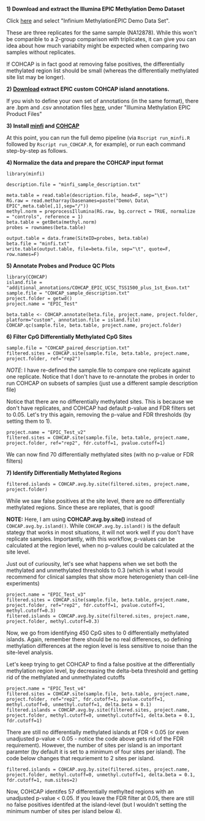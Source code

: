 **1) Download and extract the Illumina EPIC Methylation Demo Dataset**

Click [here](http://support.illumina.com/array/array_kits/infinium-methylationepic-beadchip-kit/downloads.html) and select "Infinium MethylationEPIC Demo Data Set".

These are three replicates for the same sample (NA12878).   While this won't be comparible to a 2-group comparison with triplicates, it can give you can idea about how much variabilty might be expected when comparing two samples without replicates.

If COHCAP is in fact good at removing false positives, the differentially methylated region list should be small (whereas the differentially methylated site list may be longer).

**2) [Download](https://sourceforge.net/projects/cohcap/files/additional_Bioconductor_annotations.zip/download) extract EPIC custom COHCAP island annotations.**

If you wish to define your own set of annotations (in the same format), there are .bpm and .csv annotation files [here](http://support.illumina.com/array/array_kits/infinium-methylationepic-beadchip-kit/downloads.html), under "Illumina Methylation EPIC Product Files"

**3) Install [minfi](http://bioconductor.org/packages/release/bioc/html/minfi.html) and [COHCAP](https://www.bioconductor.org/packages/devel/bioc/html/COHCAP.html)**

At this point, you can run the full demo pipeline (via `Rscript run_minfi.R` followed by `Rscript run_COHCAP.R`, for example), or run each command step-by-step as follows.

**4) Normalize the data and prepare the COHCAP input format**

```
library(minfi)

description.file = "minfi_sample_description.txt"

meta.table = read.table(description.file, head=F, sep="\t")
RG.raw = read.metharray(basenames=paste("Demo\ Data\ EPIC",meta.table[,1],sep="/"))
methyl.norm = preprocessIllumina(RG.raw, bg.correct = TRUE, normalize = "controls", reference = 1)
beta.table = getBeta(methyl.norm)
probes = rownames(beta.table)

output.table = data.frame(SiteID=probes, beta.table)
beta.file = "minfi.txt"
write.table(output.table, file=beta.file, sep="\t", quote=F, row.names=F)
```

**5) Annotate Probes and Produce QC Plots**

```
library(COHCAP)
island.file = "additional_annotations/COHCAP_EPIC_UCSC_TSS1500_plus_1st_Exon.txt"
sample.file = "COHCAP_sample_description.txt"
project.folder = getwd()
project.name = "EPIC_Test"

beta.table <- COHCAP.annotate(beta.file, project.name, project.folder, platform="custom", annotation.file = island.file)
COHCAP.qc(sample.file, beta.table, project.name, project.folder)
```

**6) Filter CpG Differentially Methylated CpG Sites**

```
sample.file = "COHCAP_paired_description.txt"
filtered.sites = COHCAP.site(sample.file, beta.table, project.name, project.folder, ref="rep2")
```

*NOTE*: I have re-defined the sample.file to compare one replicate against one replicate.  Notice that I don't have to re-annotate the probes in order to run COHCAP on subsets of samples (just use a different sample description file)

Notice that there are no differentially methylated sites.  This is because we don't have replicates, and COHCAP had default p-value and FDR filters set to 0.05.  Let's try this again, removing the p-value and FDR thresholds (by setting them to 1).

```
project.name = "EPIC_Test_v2"
filtered.sites = COHCAP.site(sample.file, beta.table, project.name, project.folder, ref="rep2", fdr.cutoff=1, pvalue.cutoff=1)
```

We can now find 70 differentially methylated sites (with no p-value or FDR filters)

**7) Identify Differentially Methylated Regions**

```
filtered.islands = COHCAP.avg.by.site(filtered.sites, project.name, project.folder)
```

While we saw false positives at the site level, there are no differentially methylated regions.  Since these are repliates, that is good!

**NOTE:** Here, I am using **COHCAP.avg.by.site()** instead of `COHCAP.avg.by.island()`.  While `COHCAP.avg.by.island()` is the default stategy that works in most situations, it will not work well if you don't have replicate samples.  Importantly, with this workflow, p-values can be calculated at the region level, when no p-values could be calculated at the site level.


Just out of curiousity, let's see what happens when we set both the methylated and unmethylated thresholds to 0.3 (which is what I would recommend for clinical samples that show more heterogeniety than cell-line experiments)

```
project.name = "EPIC_Test_v3"
filtered.sites = COHCAP.site(sample.file, beta.table, project.name, project.folder, ref="rep2", fdr.cutoff=1, pvalue.cutoff=1, methyl.cutoff=0.3)
filtered.islands = COHCAP.avg.by.site(filtered.sites, project.name, project.folder, methyl.cutoff=0.3)
```

Now, we go from identifying 450 CpG sites to 0 differentially methylated islands.  Again, remember there should be no real differences, so defining methylation differences at the region level is less sensitive to noise than the site-level analysis.

Let's keep trying to get COHCAP to find a false positive at the differentially methylation region level, by decreasing the delta-beta threshold and getting rid of the methylated and unmethylated cutoffs

```
project.name = "EPIC_Test_v4"
filtered.sites = COHCAP.site(sample.file, beta.table, project.name, project.folder, ref="rep2", fdr.cutoff=1, pvalue.cutoff=1, methyl.cutoff=0, unmethyl.cutoff=1, delta.beta = 0.1)
filtered.islands = COHCAP.avg.by.site(filtered.sites, project.name, project.folder, methyl.cutoff=0, unmethyl.cutoff=1, delta.beta = 0.1, fdr.cutoff=1)
```

There are still no differentially methylated islands at FDR < 0.05 (or even unadjusted p-value < 0.05 - notice the code above gets rid of the FDR requirement).  However, the number of sites per island is an important paramter (by default it is set to a minimum of four sites per island).  The code below changes that requriement to 2 sites per island.

```
filtered.islands = COHCAP.avg.by.site(filtered.sites, project.name, project.folder, methyl.cutoff=0, unmethyl.cutoff=1, delta.beta = 0.1, fdr.cutoff=1, num.sites=2)
```

Now, COHCAP identifes 57 differentially methylted regions with an unadjusted p-value < 0.05.  If you leave the FDR filter at 0.05, there are still no false positives identifed at the island-level (but I wouldn't setting the minimum number of sites per island below 4).
